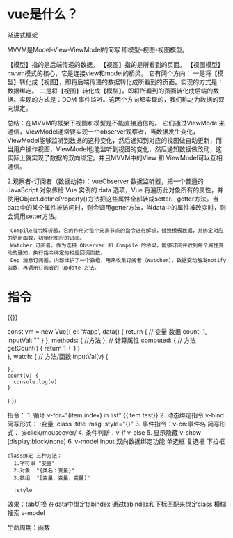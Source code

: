 <!--
 * @Description: In User Settings Edit
 * @Author: your name
 * @Date: 2019-10-09 19:36:39
 * @LastEditTime: 2019-10-09 19:36:39
 * @LastEditors: your name
 -->



# vue是什么？
渐进式框架

MVVM是Model-View-ViewModel的简写 即模型-视图-视图模型。

【模型】指的是后端传递的数据。
【视图】指的是所看到的页面。
【视图模型】mvvm模式的核心，它是连接view和model的桥梁。
  它有两个方向：
  一是将【模型】转化成【视图】，即将后端传递的数据转化成所看到的页面。实现的方式是：数据绑定。
  二是将【视图】转化成【模型】，即将所看到的页面转化成后端的数据。实现的方式是：DOM 事件监听。这两个方向都实现的，我们称之为数据的双向绑定。

  总结：在MVVM的框架下视图和模型是不能直接通信的。
     它们通过ViewModel来通信，ViewModel通常要实现一个observer观察者，当数据发生变化，ViewModel能够监听到数据的这种变化，然后通知到对应的视图做自动更新，而当用户操作视图，ViewModel也能监听到视图的变化，然后通知数据做改动，这实际上就实现了数据的双向绑定。并且MVVM中的View 和 ViewModel可以互相通信。


2.观察者-订阅者（数据劫持）：vueObserver 数据监听器，把一个普通的 JavaScript 对象传给 Vue 实例的 data 选项，Vue 将遍历此对象所有的属性，并使用Object.defineProperty()方法把这些属性全部转成setter、getter方法。当data中的某个属性被访问时，则会调用getter方法，当data中的属性被改变时，则会调用setter方法。

     Compile指令解析器，它的作用对每个元素节点的指令进行解析，替换模板数据，并绑定对应的更新函数，初始化相应的订阅。
     Watcher 订阅者，作为连接 Observer 和 Compile 的桥梁，能够订阅并收到每个属性变动的通知，执行指令绑定的相应回调函数。
     Dep 消息订阅器，内部维护了一个数组，用来收集订阅者（Watcher），数据变动触发notify 函数，再调用订阅者的 update 方法。


# 指令
{{}}

const vm = new Vue({
  el: '#app',
  data() {
    return {
      // 变量 数据
      count: 1,
      inputVal: ""
    }
  },
  methods: {
    //方法
  },
  // 计算属性
  computed: {
     // 方法
    getCount() {
      return 1 + 1
    }  
  },
  watch: {
    // 方法/函数
    inputVal(v) {

    },
    count(v) {
      console.log(v)
    }
  }
})

  指令：
    1. 循环 v-for="(item,index) in list"   {{item.test}}
    2. 动态绑定指令 v-bind  简写形式： :变量  :class :title  :msg  :style="{}"
    3. 事件指令：v-on:事件名   简写形式： @click/mouseover/
    4. 条件判断：v-if  v-else
    5. 显示隐藏 v-show  (display:block/none)
    6. v-model  input 双向数据绑定功能  单选框 复选框 下拉框

    class绑定 三种方法：
      1.字符串 "变量"
      2.对象  "{类名：变量}"
      3.数组  "[变量，变量，变量]"

      :style



效果：tab切换
 在data中绑定tabindex 通过tabindex和下标匹配来绑定class
模糊搜索
 v-model

生命周期：函数



